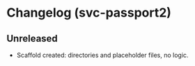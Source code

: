 # Changelog (svc-passport2)
## Unreleased
- Scaffold created: directories and placeholder files, no logic.

